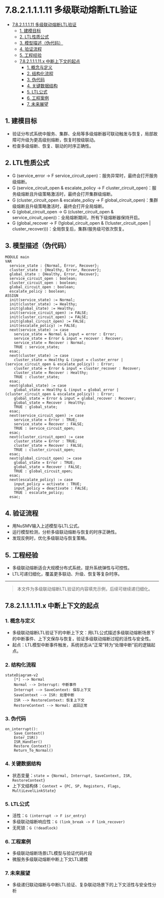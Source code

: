 # 7.8.2.1.1.1.11 多级联动熔断LTL验证

<!-- TOC START -->

- [7.8.2.1.1.1.11 多级联动熔断LTL验证](#78211111-多级联动熔断ltl验证)
  - [1. 建模目标](#1-建模目标)
  - [2. LTL性质公式](#2-ltl性质公式)
  - [3. 模型描述（伪代码）](#3-模型描述伪代码)
  - [4. 验证流程](#4-验证流程)
  - [5. 工程经验](#5-工程经验)
  - [7.8.2.1.1.1.11.x 中断上下文的起点](#78211111x-中断上下文的起点)
    - [1. 概念与定义](#1-概念与定义)
    - [2. 结构化流程](#2-结构化流程)
    - [3. 伪代码](#3-伪代码)
    - [4. 关键数据结构](#4-关键数据结构)
    - [5. LTL公式](#5-ltl公式)
    - [6. 工程案例](#6-工程案例)
    - [7. 未来展望](#7-未来展望)

<!-- TOC END -->

## 1. 建模目标

- 验证分布式系统中服务、集群、全局等多级熔断器可联动触发与恢复，局部故障可升级为更高级别熔断，恢复时按级联动。
- 检查多级熔断、恢复、联动的时序正确性。

## 2. LTL性质公式

- G (service_error -> F service_circuit_open)：服务异常时，最终会打开服务级熔断。
- G (service_circuit_open & escalate_policy -> F cluster_circuit_open)：服务级熔断且升级策略激活时，最终会打开集群级熔断。
- G (cluster_circuit_open & escalate_policy -> F global_circuit_open)：集群级熔断且升级策略激活时，最终会打开全局熔断。
- G (global_circuit_open -> G (cluster_circuit_open & service_circuit_open))：全局熔断期间，所有下级熔断器保持开启。
- G (global_recover -> F (!global_circuit_open & (!cluster_circuit_open | cluster_recover)))：全局恢复后，集群/服务级可依次恢复。

## 3. 模型描述（伪代码）

```smv
MODULE main
VAR
  service_state : {Normal, Error, Recover};
  cluster_state : {Healthy, Error, Recover};
  global_state : {Healthy, Error, Recover};
  service_circuit_open : boolean;
  cluster_circuit_open : boolean;
  global_circuit_open : boolean;
  escalate_policy : boolean;
ASSIGN
  init(service_state) := Normal;
  init(cluster_state) := Healthy;
  init(global_state) := Healthy;
  init(service_circuit_open) := FALSE;
  init(cluster_circuit_open) := FALSE;
  init(global_circuit_open) := FALSE;
  init(escalate_policy) := FALSE;
  next(service_state) := case
    service_state = Normal & input = error : Error;
    service_state = Error & input = recover : Recover;
    service_state = Recover : Normal;
    TRUE : service_state;
  esac;
  next(cluster_state) := case
    cluster_state = Healthy & (input = cluster_error | (service_circuit_open & escalate_policy)) : Error;
    cluster_state = Error & input = cluster_recover : Recover;
    cluster_state = Recover : Healthy;
    TRUE : cluster_state;
  esac;
  next(global_state) := case
    global_state = Healthy & (input = global_error | (cluster_circuit_open & escalate_policy)) : Error;
    global_state = Error & input = global_recover : Recover;
    global_state = Recover : Healthy;
    TRUE : global_state;
  esac;
  next(service_circuit_open) := case
    service_state = Error : TRUE;
    service_state = Recover : FALSE;
    TRUE : service_circuit_open;
  esac;
  next(cluster_circuit_open) := case
    cluster_state = Error : TRUE;
    cluster_state = Recover : FALSE;
    TRUE : cluster_circuit_open;
  esac;
  next(global_circuit_open) := case
    global_state = Error : TRUE;
    global_state = Recover : FALSE;
    TRUE : global_circuit_open;
  esac;
  next(escalate_policy) := case
    input_policy = activate : TRUE;
    input_policy = deactivate : FALSE;
    TRUE : escalate_policy;
  esac;
```

## 4. 验证流程

- 用NuSMV输入上述模型与LTL公式。
- 运行模型检测，分析多级联动熔断与恢复的时序正确性。
- 发现反例时，优化多级联动与恢复策略。

## 5. 工程经验

- 多级联动熔断适合大规模分布式系统，提升系统弹性与可控性。
- LTL可递归细化，覆盖更多联动、升级、恢复等复杂时序。

---
> 本文件为多级联动熔断LTL验证的内容填充示例，后续可继续递归细化。

## 7.8.2.1.1.1.11.x 中断上下文的起点

### 1. 概念与定义

- 多级联动熔断LTL验证下的中断上下文：用LTL公式描述多级联动熔断场景下的中断事件、上下文保存与恢复，验证多级联动熔断过程的活性与安全性。
- 起点：LTL模型中断事件触发，系统状态从“正常”转为“处理中断”前的逻辑起点。

### 2. 结构化流程

```mermaid
stateDiagram-v2
    [*] --> Normal
    Normal --> Interrupt: 中断事件
    Interrupt --> SaveContext: 保存上下文
    SaveContext --> ISR: 处理中断
    ISR --> RestoreContext: 恢复上下文
    RestoreContext --> Normal: 返回正常
```

### 3. 伪代码

```pseudo
on_interrupt():
    Save_Context()
    Enter_ISR()
    ISR_Handler()
    Restore_Context()
    Return_To_Normal()
```

### 4. 关键数据结构

- 状态变量：`state = {Normal, Interrupt, SaveContext, ISR, RestoreContext}`
- 上下文结构体：`Context = {PC, SP, Registers, Flags, MultiLevelLinkState}`

### 5. LTL公式

- 活性：`G (interrupt -> F isr_entry)`
- 多级联动熔断响应性：`G (link_break -> F link_recover)`
- 无死锁：`G (!deadlock)`

### 6. 工程案例

- 多级联动熔断场景LTL模型与验证代码片段
- 微服务多级联动熔断中断上下文LTL建模

### 7. 未来展望

- 多级递归联动熔断与中断LTL验证、复杂联动场景下的上下文活性与安全性分析
